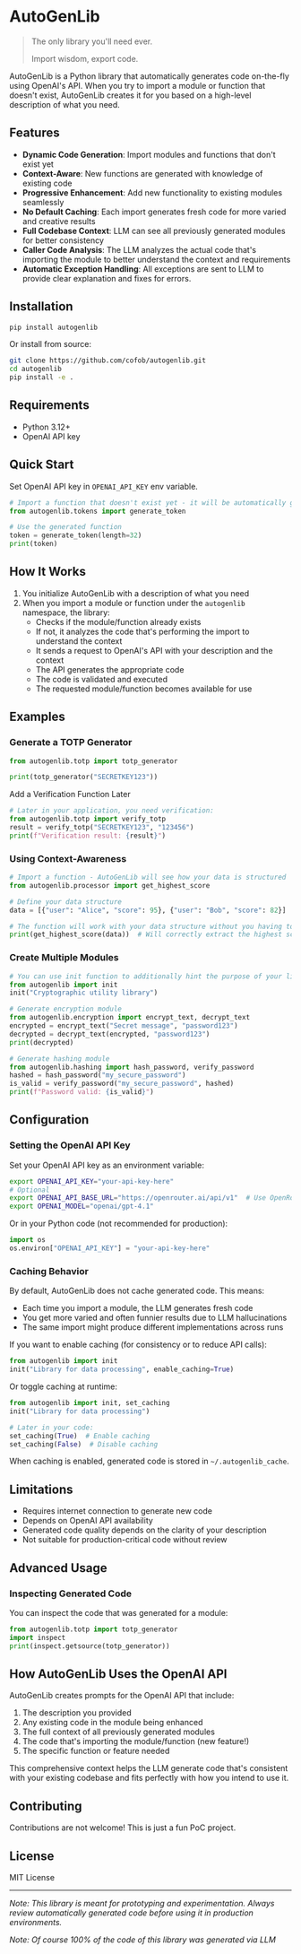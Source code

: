 # AutoGenLib

> The only library you'll need ever.
>
> Import wisdom, export code.

AutoGenLib is a Python library that automatically generates code on-the-fly using OpenAI's API. When you try to import a module or function that doesn't exist, AutoGenLib creates it for you based on a high-level description of what you need.

## Features

- **Dynamic Code Generation**: Import modules and functions that don't exist yet
- **Context-Aware**: New functions are generated with knowledge of existing code
- **Progressive Enhancement**: Add new functionality to existing modules seamlessly
- **No Default Caching**: Each import generates fresh code for more varied and creative results
- **Full Codebase Context**: LLM can see all previously generated modules for better consistency
- **Caller Code Analysis**: The LLM analyzes the actual code that's importing the module to better understand the context and requirements
- **Automatic Exception Handling**: All exceptions are sent to LLM to provide clear explanation and fixes for errors.

## Installation

```bash
pip install autogenlib
```

Or install from source:

```bash
git clone https://github.com/cofob/autogenlib.git
cd autogenlib
pip install -e .
```

## Requirements

- Python 3.12+
- OpenAI API key

## Quick Start

Set OpenAI API key in `OPENAI_API_KEY` env variable.

```python
# Import a function that doesn't exist yet - it will be automatically generated
from autogenlib.tokens import generate_token

# Use the generated function
token = generate_token(length=32)
print(token)
```

## How It Works

1. You initialize AutoGenLib with a description of what you need
2. When you import a module or function under the `autogenlib` namespace, the library:
   - Checks if the module/function already exists
   - If not, it analyzes the code that's performing the import to understand the context
   - It sends a request to OpenAI's API with your description and the context
   - The API generates the appropriate code
   - The code is validated and executed
   - The requested module/function becomes available for use

## Examples

### Generate a TOTP Generator

```python
from autogenlib.totp import totp_generator

print(totp_generator("SECRETKEY123"))
```

Add a Verification Function Later

```python
# Later in your application, you need verification:
from autogenlib.totp import verify_totp
result = verify_totp("SECRETKEY123", "123456")
print(f"Verification result: {result}")
```

### Using Context-Awareness

```python
# Import a function - AutoGenLib will see how your data is structured
from autogenlib.processor import get_highest_score

# Define your data structure
data = [{"user": "Alice", "score": 95}, {"user": "Bob", "score": 82}]

# The function will work with your data structure without you having to specify details
print(get_highest_score(data))  # Will correctly extract the highest score
```

### Create Multiple Modules

```python
# You can use init function to additionally hint the purpose of your library
from autogenlib import init
init("Cryptographic utility library")

# Generate encryption module
from autogenlib.encryption import encrypt_text, decrypt_text
encrypted = encrypt_text("Secret message", "password123")
decrypted = decrypt_text(encrypted, "password123")
print(decrypted)

# Generate hashing module
from autogenlib.hashing import hash_password, verify_password
hashed = hash_password("my_secure_password")
is_valid = verify_password("my_secure_password", hashed)
print(f"Password valid: {is_valid}")
```

## Configuration

### Setting the OpenAI API Key

Set your OpenAI API key as an environment variable:

```bash
export OPENAI_API_KEY="your-api-key-here"
# Optional
export OPENAI_API_BASE_URL="https://openrouter.ai/api/v1"  # Use OpenRouter API
export OPENAI_MODEL="openai/gpt-4.1"
```

Or in your Python code (not recommended for production):

```python
import os
os.environ["OPENAI_API_KEY"] = "your-api-key-here"
```

### Caching Behavior

By default, AutoGenLib does not cache generated code. This means:

- Each time you import a module, the LLM generates fresh code
- You get more varied and often funnier results due to LLM hallucinations
- The same import might produce different implementations across runs

If you want to enable caching (for consistency or to reduce API calls):

```python
from autogenlib import init
init("Library for data processing", enable_caching=True)
```

Or toggle caching at runtime:

```python
from autogenlib import init, set_caching
init("Library for data processing")

# Later in your code:
set_caching(True)  # Enable caching
set_caching(False)  # Disable caching
```

When caching is enabled, generated code is stored in `~/.autogenlib_cache`.

## Limitations

- Requires internet connection to generate new code
- Depends on OpenAI API availability
- Generated code quality depends on the clarity of your description
- Not suitable for production-critical code without review

## Advanced Usage

### Inspecting Generated Code

You can inspect the code that was generated for a module:

```python
from autogenlib.totp import totp_generator
import inspect
print(inspect.getsource(totp_generator))
```

## How AutoGenLib Uses the OpenAI API

AutoGenLib creates prompts for the OpenAI API that include:

1. The description you provided
2. Any existing code in the module being enhanced
3. The full context of all previously generated modules
4. The code that's importing the module/function (new feature!)
5. The specific function or feature needed

This comprehensive context helps the LLM generate code that's consistent with your existing codebase and fits perfectly with how you intend to use it.

## Contributing

Contributions are not welcome! This is just a fun PoC project.

## License

MIT License

---

*Note: This library is meant for prototyping and experimentation. Always review automatically generated code before using it in production environments.*

*Note: Of course 100% of the code of this library was generated via LLM*
